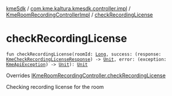 [kmeSdk](../../index.md) / [com.kme.kaltura.kmesdk.controller.impl](../index.md) / [KmeRoomRecordingControllerImpl](index.md) / [checkRecordingLicense](./check-recording-license.md)

# checkRecordingLicense

`fun checkRecordingLicense(roomId: `[`Long`](https://kotlinlang.org/api/latest/jvm/stdlib/kotlin/-long/index.html)`, success: (response: `[`KmeCheckRecordingLicenseResponse`](../../com.kme.kaltura.kmesdk.rest.response.room/-kme-check-recording-license-response/index.md)`) -> `[`Unit`](https://kotlinlang.org/api/latest/jvm/stdlib/kotlin/-unit/index.html)`, error: (exception: `[`KmeApiException`](../../com.kme.kaltura.kmesdk.rest/-kme-api-exception/index.md)`) -> `[`Unit`](https://kotlinlang.org/api/latest/jvm/stdlib/kotlin/-unit/index.html)`): `[`Unit`](https://kotlinlang.org/api/latest/jvm/stdlib/kotlin/-unit/index.html)

Overrides [IKmeRoomRecordingController.checkRecordingLicense](../../com.kme.kaltura.kmesdk.controller/-i-kme-room-recording-controller/check-recording-license.md)

Checking recording license for the room


